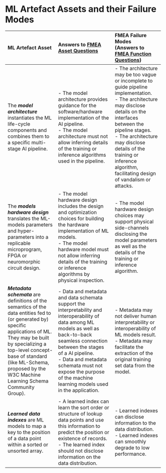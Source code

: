 # ML Artefact Assets and their Failure Modes

|ML Artefact Asset|Answers to [FMEA Asset Questions](https://github.com/LaraMauri/STRIDE-AI/blob/main/pages/failure-mode-and-effects-analysis-of-AI-ML-systems.md#functions)|FMEA Failure Modes<br />(Answers to [FMEA Function Questions](https://github.com/LaraMauri/STRIDE-AI/blob/main/pages/failure-mode-and-effects-analysis-of-AI-ML-systems.md#failure-modes))|
|:---|:---|:--|
|The **_model architecture_** instantiates the ML life-cycle components and combines them to a specific multi-stage AI pipeline.|- The model architecture provides guidance for the software/hardware implementation of the AI pipeline.<br />- The model architecture must not allow inferring details of the training or inference algorithms used in the pipeline.|- The architecture may be too vague or incomplete to guide pipeline implementation.<br />- The architecture may disclose details on the interfaces between the pipeline stages.<br />-	The architecture may disclose details of the training or inference algorithm, facilitating design of vandalism or attacks.|
|The **_models hardware design_** translates the ML-models parameters and hyper-parameters into a replicable microprogram, FPGA or  neuromorphic circuit design.|- The model hardware design includes the design and optimization choices for building the hardware implementation of ML models.<br />- The model hardware model must not allow inferring details of the training or inference algorithms by physical inspection.|- The model hardware design choices may support physical side-channels disclosing the model parameters as well as the details of the training or inference algorithm.|
|**_Metadata schemata_** are definitions of the semantics of the data entities fed to (or generated by) specific applications of ML. They may be built by specializing a top-level concept-base of standard (like ML-Schema, proposed by the W3C Machine Learning Schema Community Group).|- Data and metadata and data schemata support the interpretability and interoperability of data among ML models as well as back-to-back seamless connection between the stages of a AI pipeline. <br />- Data and metadata schemata must not expose the purpose of the machine learning models used in the application.|- Metadata may not deliver human interpretability or interoperability of ML models result.<br />- Metadata may facilitate the extraction of the original training set data from the model.|
|**_Learned data indexes_** are ML models to map a key to the position of a data point within a sorted or unsorted array.|- A learned index can learn the sort order or structure of lookup data points and use this information to predict the position or existence of records.<br />- The learned index should not disclose information on the data distribution.|- Learned indexes can disclose information to the data distribution.<br />- Learned indexes can smoothly degrade to low performance.|
